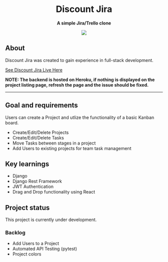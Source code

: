 <h1 align="center">Discount Jira</h1>
<p align="center"><strong>A simple Jira/Trello clone</strong>
<br/>
<div align="center"><img src="discountJiraDemoDoubleSpeed.gif"></img></div>
<h2>About</h2>
Discount Jira was created to gain experience in full-stack development.

[See Discount Jira Live Here](https://discount-jira.maxfarver.com)

****NOTE**: The backend is hosted on Heroku, if nothing is displayed on the project listing page, refresh the page and the issue should be fixed.**

---

<h2>Goal and requirements</h2>
Users can create a Project and utlize the functionality of a basic Kanban board.

- Create/Edit/Delete Projects
- Create/Edit/Delete Tasks
- Move Tasks between stages in a project
- Add Users to existing projects for team task management

<h2>Key learnings</h2>

- Django
- Django Rest Framework
- JWT Authentication
- Drag and Drop functionality using React

<h2>Project status</h2>
This project is currently under development.

<h3>Backlog</h3>

- Add Users to a Project
- Automated API Testing (pytest)
- Project colors

